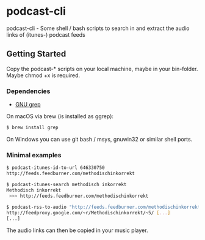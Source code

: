 # podcast-cli
podcast-cli - Some shell / bash scripts to search in and extract the audio links of (itunes-) podcast feeds

## Getting Started

Copy the podcast-* scripts on your local machine, maybe in your bin-folder. Maybe chmod +x is required.

### Dependencies

* [GNU grep](https://www.gnu.org/software/grep/)

On macOS via brew (is installed as ggrep):
```bash
$ brew install grep
```
On Windows you can use git bash / msys, gnuwin32 or similar shell ports.

### Minimal examples
```bash
$ podcast-itunes-id-to-url 646330750
http://feeds.feedburner.com/methodischinkorrekt

$ podcast-itunes-search methodisch inkorrekt
Methodisch inkorrekt
 >>> http://feeds.feedburner.com/methodischinkorrekt
 
$ podcast-rss-to-audio "http://feeds.feedburner.com/methodischinkorrekt"
http://feedproxy.google.com/~r/Methodischinkorrekt/~5/ [...]
[...]
```
The audio links can then be copied in your music player.
